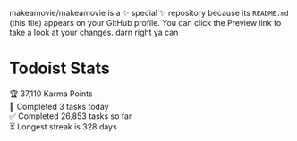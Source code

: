 makeamovie/makeamovie is a ✨ special ✨ repository because its `README.md` (this file) appears on your GitHub profile.
You can click the Preview link to take a look at your changes. darn right ya can

# Todoist Stats

<!-- TODO-IST:START -->
🏆  37,110 Karma Points           
🌸  Completed 3 tasks today           
✅  Completed 26,853 tasks so far           
⏳  Longest streak is 328 days
<!-- TODO-IST:END -->
